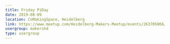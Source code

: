 ```yaml
---
title: Friday PiDay
date: 2019-08-09
location: CoMakingSpace, Heidelberg
link: https://www.meetup.com/Heidelberg-Makers-Meetup/events/263705066/
usergroup: makershd
type: usergroup
---
```


